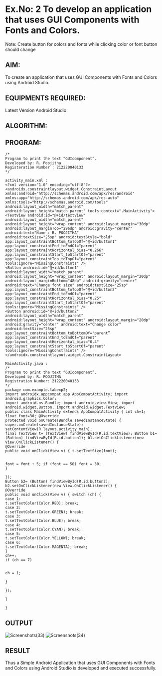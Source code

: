# Ex.No: 2 To develop an application that uses GUI Components with Fonts and Colors. 
Note: Create button for colors and fonts while clicking color or font button should change 


## AIM:

To create an application that uses GUI Components with Fonts and Colors using Android Studio.

## EQUIPMENTS REQUIRED:

Latest Version Android Studio

## ALGORITHM:


## PROGRAM:
```
/*
Program to print the text “GUIcomponent”.
Developed by: R. Poojitha
Registeration Number : 212220040133
*/

activity_main.xml :
<?xml version="1.0" encoding="utf-8"?>
<androidx.constraintlayout.widget.ConstraintLayout xmlns:android="http://schemas.android.com/apk/res/android"
xmlns:app="http://schemas.android.com/apk/res-auto" xmlns:tools="http://schemas.android.com/tools" android:layout_width="match_parent" android:layout_height="match_parent" tools:context=".MainActivity">
<TextView android:id="@+id/textView"
android:layout_width="match_parent" android:layout_height="wrap_content" android:layout_margin="30dp" android:layout_marginTop="296dp" android:gravity="center" android:text="Name : R. POOJITHA"
android:textSize="25sp" android:textStyle="bold"
app:layout_constraintBottom_toTopOf="@+id/button1" app:layout_constraintEnd_toEndOf="parent" app:layout_constraintHorizontal_bias="0.266" app:layout_constraintStart_toStartOf="parent" app:layout_constraintTop_toTopOf="parent" tools:ignore="MissingConstraints" />
<Button android:id="@+id/button1"
android:layout_width="match_parent" android:layout_height="wrap_content" android:layout_margin="20dp" android:layout_marginBottom="48dp" android:gravity="center" android:text="Change font size" android:textSize="25sp"
app:layout_constraintBottom_toTopOf="@+id/button2" app:layout_constraintEnd_toEndOf="parent" app:layout_constraintHorizontal_bias="0.25" app:layout_constraintStart_toStartOf="parent" tools:ignore="MissingConstraints" />
<Button android:id="@+id/button2"
android:layout_width="match_parent" android:layout_height="wrap_content" android:layout_margin="20dp" android:gravity="center" android:text="Change color" android:textSize="25sp"
app:layout_constraintBottom_toBottomOf="parent” 
app:layout_constraintEnd_toEndOf="parent" app:layout_constraintHorizontal_bias="0.4" app:layout_constraintStart_toStartOf="parent" tools:ignore="MissingConstraints" />
</androidx.constraintlayout.widget.ConstraintLayout>

MainActivity.java :
/*
Program to print the text “GUIcomponent”.
Developed by: R. POOJITHA 
Registration Number: 212220040133
*/
package com.example.labexp2;
import androidx.appcompat.app.AppCompatActivity; import android.graphics.Color;
import android.os.Bundle; import android.view.View; import android.widget.Button; import android.widget.TextView;
public class MainActivity extends AppCompatActivity { int ch=1;
float font=30; @Override
protected void onCreate(Bundle savedInstanceState) { super.onCreate(savedInstanceState); setContentView(R.layout.activity_main);
final TextView t= (TextView) findViewById(R.id.textView); Button b1= (Button) findViewById(R.id.button1); b1.setOnClickListener(new View.OnClickListener() {
@Override
public void onClick(View v) { t.setTextSize(font);
 

font = font + 5; if (font == 50) font = 30;
}

});
Button b2= (Button) findViewById(R.id.button2); b2.setOnClickListener(new View.OnClickListener() {
@Override
public void onClick(View v) { switch (ch) {
case 1:
t.setTextColor(Color.RED); break;
case 2:
t.setTextColor(Color.GREEN); break;
case 3:
t.setTextColor(Color.BLUE); break;
case 4:
t.setTextColor(Color.CYAN); break;
case 5:
t.setTextColor(Color.YELLOW); break;
case 6:
t.setTextColor(Color.MAGENTA); break;
}
ch++;
if (ch == 7)
 

ch = 1;

}

});

}

}

```

## OUTPUT
![Screenshots(33)](https://github.com/Poojithamanohar/Mobile-Application-Development/assets/119423592/57428e47-7a8c-4892-a851-c683e36497dc)
![Screenshots(34)](https://github.com/Poojithamanohar/Mobile-Application-Development/assets/119423592/48ee808d-a49e-4eca-b17f-4e2d965b413d)




## RESULT
Thus a Simple Android Application that uses GUI Components with Fonts and Colors using Android Studio is developed and executed successfully.


